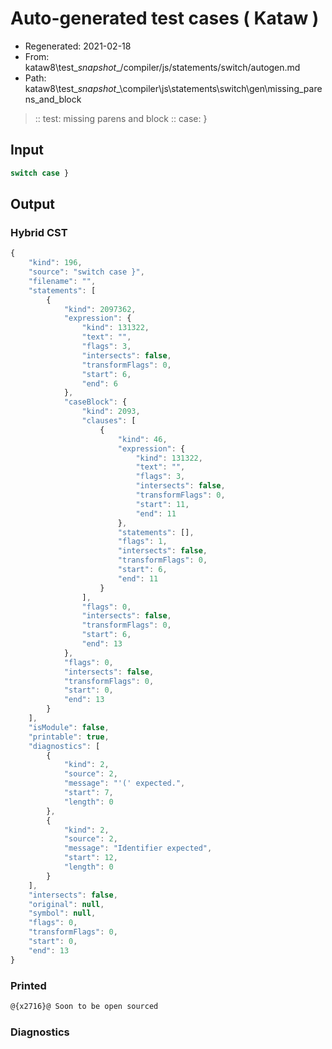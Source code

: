 # Auto-generated test cases ( Kataw )
- Regenerated: 2021-02-18
- From: kataw8\test\__snapshot__/compiler/js/statements/switch/autogen.md
- Path: kataw8\test\__snapshot__\compiler\js\statements\switch\gen\missing_parens_and_block
> :: test: missing parens and block
> :: case: }
## Input

`````js
switch case }
`````

## Output

### Hybrid CST


```javascript
{
    "kind": 196,
    "source": "switch case }",
    "filename": "",
    "statements": [
        {
            "kind": 2097362,
            "expression": {
                "kind": 131322,
                "text": "",
                "flags": 3,
                "intersects": false,
                "transformFlags": 0,
                "start": 6,
                "end": 6
            },
            "caseBlock": {
                "kind": 2093,
                "clauses": [
                    {
                        "kind": 46,
                        "expression": {
                            "kind": 131322,
                            "text": "",
                            "flags": 3,
                            "intersects": false,
                            "transformFlags": 0,
                            "start": 11,
                            "end": 11
                        },
                        "statements": [],
                        "flags": 1,
                        "intersects": false,
                        "transformFlags": 0,
                        "start": 6,
                        "end": 11
                    }
                ],
                "flags": 0,
                "intersects": false,
                "transformFlags": 0,
                "start": 6,
                "end": 13
            },
            "flags": 0,
            "intersects": false,
            "transformFlags": 0,
            "start": 0,
            "end": 13
        }
    ],
    "isModule": false,
    "printable": true,
    "diagnostics": [
        {
            "kind": 2,
            "source": 2,
            "message": "'(' expected.",
            "start": 7,
            "length": 0
        },
        {
            "kind": 2,
            "source": 2,
            "message": "Identifier expected",
            "start": 12,
            "length": 0
        }
    ],
    "intersects": false,
    "original": null,
    "symbol": null,
    "flags": 0,
    "transformFlags": 0,
    "start": 0,
    "end": 13
}
```

  
### Printed


```javascript
@{x2716}@ Soon to be open sourced
```

  
### Diagnostics


```javascript

```

